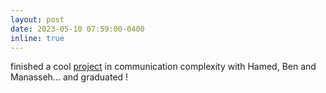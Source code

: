```yaml
---
layout: post
date: 2023-05-10 07:59:00-0400
inline: true
---
```


finished a cool <a href="https://drops.dagstuhl.de/entities/document/10.4230/LIPIcs.SoCG.2024.5">project</a> in communication complexity with Hamed, Ben and Manasseh... and graduated	!
